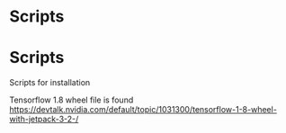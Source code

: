 # Scripts

# Scripts
Scripts for installation

Tensorflow 1.8 wheel file is found https://devtalk.nvidia.com/default/topic/1031300/tensorflow-1-8-wheel-with-jetpack-3-2-/

